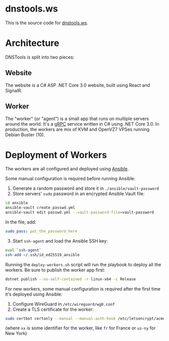# dnstools.ws

This is the source code for [dnstools.ws](https://dnstools.ws).

# Architecture

DNSTools is split into two pieces:

## Website

The website is a C# ASP .NET Core 3.0 website, built using React and SignalR.

## Worker

The "worker" (or "agent") is a small app that runs on multiple servers around the world. It's a [gRPC](https://grpc.io/) service written in C# using .NET Core 3.0. In production, the workers are mix of KVM and OpenVZ7 VPSes running Debian Buster (10).

# Deployment of Workers

The workers are all configured and deployed using [Ansible](https://www.ansible.com/).

Some manual configuration is required before running Ansible:

1. Generate a random password and store it in `./ansible/vault-password`
2. Store servers' `sudo` password in an encrypted Ansible Vault file:

```sh
cd ansible
ansible-vault create passwd.yml
ansible-vault edit passwd.yml --vault-password-file=vault-password
```

In the file, add:

```yml
sudo_pass: put_the_password_here
```

3. Start `ssh-agent` and load the Ansible SSH key:

```sh
eval `ssh-agent`
ssh-add ~/.ssh/id_ed25519_ansible
```

Running the `deploy-workers.sh` script will run the playbook to deploy all the workers. Be sure to publish the worker app first:

```sh
dotnet publish --no-self-contained -r linux-x64 -c Release
```

For new workers, some manual configuration is required after the first time it's deployed using Ansible:

1. Configure WireGuard in `/etc/wireguard/wg0.conf`
2. Create a TLS certificate for the worker:

```sh
sudo certbot certonly --manual --manual-auth-hook /etc/letsencrypt/acme-dns-auth.py --preferred-challenges dns --debug-challenges --server https://acme-v02.api.letsencrypt.org/directory --cert-name dnstools-worker -d xx.worker.dns.tg
```

(where `xx` is some identifier for the worker, like `fr` for France or `us-ny` for New York)
